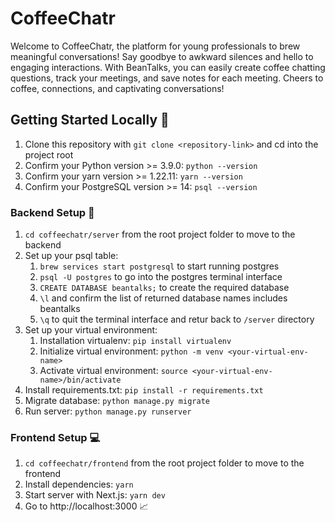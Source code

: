 # CoffeeChatr

Welcome to CoffeeChatr, the platform for young professionals to brew meaningful conversations! Say goodbye to awkward silences and hello to engaging interactions. With BeanTalks, you can easily create coffee chatting questions, track your meetings, and save notes for each meeting. Cheers to coffee, connections, and captivating conversations!

## Getting Started Locally :ship:

1. Clone this repository with `git clone <repository-link>` and cd into the project root
2. Confirm your Python version >= 3.9.0: `python --version`
3. Confirm your yarn version >= 1.22.11: `yarn --version`
4. Confirm your PostgreSQL version >= 14: `psql --version`

### Backend Setup :floppy_disk:

1. `cd coffeechatr/server` from the root project folder to move to the backend
2. Set up your psql table:
   1. `brew services start postgresql` to start running postgres
   2. `psql -U postgres` to go into the postgres terminal interface
   3. `CREATE DATABASE beantalks;` to create the required database
   4. `\l` and confirm the list of returned database names includes beantalks
   5. `\q` to quit the terminal interface and retur back to `/server` directory
3. Set up your virtual environment:
   1. Installation virtualenv: `pip install virtualenv`
   2. Initialize virtual environment: `python -m venv <your-virtual-env-name>`
   3. Activate virtual environment: `source <your-virtual-env-name>/bin/activate`
4. Install requirements.txt: `pip install -r requirements.txt`
5. Migrate database: `python manage.py migrate`
6. Run server: `python manage.py runserver`

### Frontend Setup :computer:

1. `cd coffeechatr/frontend` from the root project folder to move to the frontend
2. Install dependencies: `yarn`
3. Start server with Next.js: `yarn dev`
4. Go to http://localhost:3000 :chart_with_upwards_trend:
